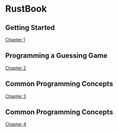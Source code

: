 # RustBook

## Getting Started
[Chapter 1][cap-1]
## Programming a Guessing Game
[Chapter 2][cap-2]
## Common Programming Concepts
[Chapter 3][cap-3]
## Common Programming Concepts
[Chapter 4][cap-4]



[cap-1]: ./cap_1/README.md
[cap-2]: ./cap_2/README.md
[cap-3]: ./cap_3/README.md
[cap-4]: ./cap_4/README.md